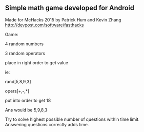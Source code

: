 Simple math game developed for Android
--
Made for McHacks 2015 by Patrick Hum and Kevin Zhang
http://devpost.com/software/fasthacks

Game:

4 random numbers

3 random operators

place in right order to get value

ie:

rand[5,8,9,3]

opers[+,-,*]

put into order to get 18

Ans would be 5,9,8,3

Try to solve highest possible number of questions within time limit. Answering questions correctly adds time.
